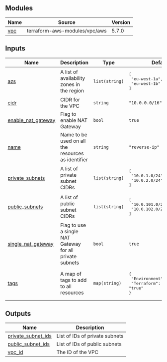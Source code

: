 <!-- BEGIN_TF_DOCS -->


## Modules

| Name | Source | Version |
|------|--------|---------|
| <a name="module_vpc"></a> [vpc](#module\_vpc) | terraform-aws-modules/vpc/aws | 5.7.0 |

## Inputs

| Name | Description | Type | Default | Required |
|------|-------------|------|---------|:--------:|
| <a name="input_azs"></a> [azs](#input\_azs) | A list of availability zones in the region | `list(string)` | <pre>[<br>  "eu-west-1a",<br>  "eu-west-1b"<br>]</pre> | no |
| <a name="input_cidr"></a> [cidr](#input\_cidr) | CIDR for the VPC | `string` | `"10.0.0.0/16"` | no |
| <a name="input_enable_nat_gateway"></a> [enable\_nat\_gateway](#input\_enable\_nat\_gateway) | Flag to enable NAT Gateway | `bool` | `true` | no |
| <a name="input_name"></a> [name](#input\_name) | Name to be used on all the resources as identifier | `string` | `"reverse-ip"` | no |
| <a name="input_private_subnets"></a> [private\_subnets](#input\_private\_subnets) | A list of private subnet CIDRs | `list(string)` | <pre>[<br>  "10.0.1.0/24",<br>  "10.0.2.0/24"<br>]</pre> | no |
| <a name="input_public_subnets"></a> [public\_subnets](#input\_public\_subnets) | A list of public subnet CIDRs | `list(string)` | <pre>[<br>  "10.0.101.0/24",<br>  "10.0.102.0/24"<br>]</pre> | no |
| <a name="input_single_nat_gateway"></a> [single\_nat\_gateway](#input\_single\_nat\_gateway) | Flag to use a single NAT Gateway for all private subnets | `bool` | `true` | no |
| <a name="input_tags"></a> [tags](#input\_tags) | A map of tags to add to all resources | `map(string)` | <pre>{<br>  "Environment": "staging",<br>  "Terraform": "true"<br>}</pre> | no |

## Outputs

| Name | Description |
|------|-------------|
| <a name="output_private_subnet_ids"></a> [private\_subnet\_ids](#output\_private\_subnet\_ids) | List of IDs of private subnets |
| <a name="output_public_subnet_ids"></a> [public\_subnet\_ids](#output\_public\_subnet\_ids) | List of IDs of public subnets |
| <a name="output_vpc_id"></a> [vpc\_id](#output\_vpc\_id) | The ID of the VPC |
<!-- END_TF_DOCS -->